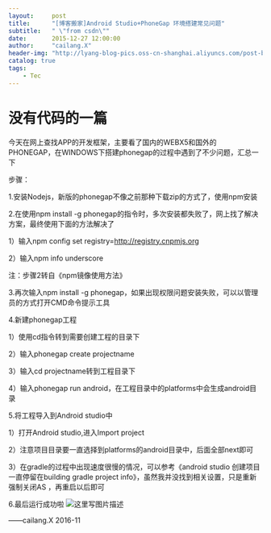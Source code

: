 ```yaml
---
layout:     post
title:      "[博客搬家]Android Studio+PhoneGap 环境搭建常见问题"
subtitle:   " \"from csdn\""
date:       2015-12-27 12:00:00
author:     "cailang.X"
header-img: "http://lyang-blog-pics.oss-cn-shanghai.aliyuncs.com/post-bg-2015/move-post-bg.jpg?x-oss-process=image"
catalog: true
tags:
    - Tec
---
```


# 没有代码的一篇

今天在网上查找APP的开发框架，主要看了国内的WEBX5和国外的PHONEGAP，在WINDOWS下搭建phonegap的过程中遇到了不少问题，汇总一下

步骤：

1.安装Nodejs，新版的phonegap不像之前那种下载zip的方式了，使用npm安装

2.在使用npm install -g phonegap的指令时，多次安装都失败了，网上找了解决方案，最终使用下面的方法解决了

1）输入npm config set registry=http://registry.cnpmjs.org

2）输入npm info underscore

注：步骤2转自《npm镜像使用方法》

3.再次输入npm install -g phonegap，如果出现权限问题安装失败，可以以管理员的方式打开CMD命令提示工具

4.新建phonegap工程

1）使用cd指令转到需要创建工程的目录下

2）输入phonegap create projectname

3）输入cd projectname转到工程目录下

4）输入phonegap run android，在工程目录中的platforms中会生成android目录

5.将工程导入到Android studio中

1）打开Android studio,进入Import project

2）注意项目目录要一直选择到platforms的android目录中，后面全部next即可

3）在gradle的过程中出现速度很慢的情况，可以参考《android studio 创建项目一直停留在building gradle project info》，虽然我并没找到相关设置，只是重新强制关闭AS ，再重启以后即可

6.最后运行成功啦
![这里写图片描述](http://lyang-blog-pics.oss-cn-shanghai.aliyuncs.com/post-bg-2015/pic6.jpg?x-oss-process=image)

——cailang.X 2016-11

